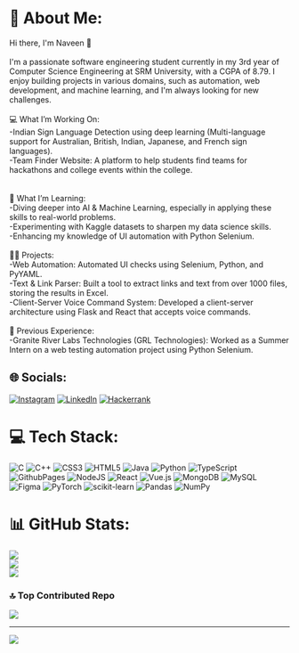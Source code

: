 # 💫 About Me:
Hi there, I'm Naveen 👋<br><br>I'm a passionate software engineering student currently in my 3rd year of Computer Science Engineering at SRM University, with a CGPA of 8.79. I enjoy building projects in various domains, such as automation, web development, and machine learning, and I'm always looking for new challenges.<br><br>💻 What I’m Working On:<br>-Indian Sign Language Detection using deep learning (Multi-language support for Australian, British, Indian, Japanese, and French sign languages).<br>-Team Finder Website: A platform to help students find teams for hackathons and college events within the college.<br><br><br>🌱 What I’m Learning:<br>-Diving deeper into AI & Machine Learning, especially in applying these skills to real-world problems.<br>-Experimenting with Kaggle datasets to sharpen my data science skills.<br>-Enhancing my knowledge of UI automation with Python Selenium.<br><br>👨‍💻 Projects:<br>-Web Automation: Automated UI checks using Selenium, Python, and PyYAML.<br>-Text & Link Parser: Built a tool to extract links and text from over 1000 files, storing the results in Excel.<br>-Client-Server Voice Command System: Developed a client-server architecture using Flask and React that accepts voice commands.<br><br>💼 Previous Experience:<br>-Granite River Labs Technologies (GRL Technologies): Worked as a Summer Intern on a web testing automation project using Python Selenium.<br>


## 🌐 Socials:
[![Instagram](https://img.shields.io/badge/Instagram-%23E4405F.svg?logo=Instagram&logoColor=white)](https://instagram.com/naveee.nn) [![LinkedIn](https://img.shields.io/badge/LinkedIn-%230077B5.svg?logo=linkedin&logoColor=white)](https://linkedin.com/in/naveenudai) [![Hackerrank](https://img.shields.io/static/v1?message=HackerRank&logo=hackerrank&label=&color=2EC866&logoColor=white&labelColor=&style=for-the-badge)](https://www.hackerrank.com/profile/nu5460) 

# 💻 Tech Stack:
![C](https://img.shields.io/badge/c-%2300599C.svg?style=for-the-badge&logo=c&logoColor=white) ![C++](https://img.shields.io/badge/c++-%2300599C.svg?style=for-the-badge&logo=c%2B%2B&logoColor=white) ![CSS3](https://img.shields.io/badge/css3-%231572B6.svg?style=for-the-badge&logo=css3&logoColor=white) ![HTML5](https://img.shields.io/badge/html5-%23E34F26.svg?style=for-the-badge&logo=html5&logoColor=white) ![Java](https://img.shields.io/badge/java-%23ED8B00.svg?style=for-the-badge&logo=openjdk&logoColor=white) ![Python](https://img.shields.io/badge/python-3670A0?style=for-the-badge&logo=python&logoColor=ffdd54) ![TypeScript](https://img.shields.io/badge/typescript-%23007ACC.svg?style=for-the-badge&logo=typescript&logoColor=white) ![GithubPages](https://img.shields.io/badge/github%20pages-121013?style=for-the-badge&logo=github&logoColor=white) ![NodeJS](https://img.shields.io/badge/node.js-6DA55F?style=for-the-badge&logo=node.js&logoColor=white) ![React](https://img.shields.io/badge/react-%2320232a.svg?style=for-the-badge&logo=react&logoColor=%2361DAFB) ![Vue.js](https://img.shields.io/badge/vue.js-%2335495e.svg?style=for-the-badge&logo=vuedotjs&logoColor=%234FC08D) ![MongoDB](https://img.shields.io/badge/MongoDB-%234ea94b.svg?style=for-the-badge&logo=mongodb&logoColor=white) ![MySQL](https://img.shields.io/badge/mysql-4479A1.svg?style=for-the-badge&logo=mysql&logoColor=white) ![Figma](https://img.shields.io/badge/figma-%23F24E1E.svg?style=for-the-badge&logo=figma&logoColor=white) ![PyTorch](https://img.shields.io/badge/PyTorch-%23EE4C2C.svg?style=for-the-badge&logo=PyTorch&logoColor=white) ![scikit-learn](https://img.shields.io/badge/scikit--learn-%23F7931E.svg?style=for-the-badge&logo=scikit-learn&logoColor=white) ![Pandas](https://img.shields.io/badge/pandas-%23150458.svg?style=for-the-badge&logo=pandas&logoColor=white) ![NumPy](https://img.shields.io/badge/numpy-%23013243.svg?style=for-the-badge&logo=numpy&logoColor=white)
# 📊 GitHub Stats:
![](https://github-readme-stats.vercel.app/api?username=naveen2624&theme=dark&hide_border=false&include_all_commits=true&count_private=true)<br/>
![](https://github-readme-streak-stats.herokuapp.com/?user=naveen2624&theme=dark&hide_border=false)<br/>
![](https://github-readme-stats.vercel.app/api/top-langs/?username=naveen2624&theme=dark&hide_border=false&include_all_commits=true&count_private=true&layout=compact)

### 🔝 Top Contributed Repo
![](https://github-contributor-stats.vercel.app/api?username=naveen2624&limit=5&theme=tokyonight&combine_all_yearly_contributions=true)

---
[![](https://visitcount.itsvg.in/api?id=naveen2624&icon=5&color=11)](https://visitcount.itsvg.in)

<!-- Proudly created with GPRM ( https://gprm.itsvg.in ) -->

